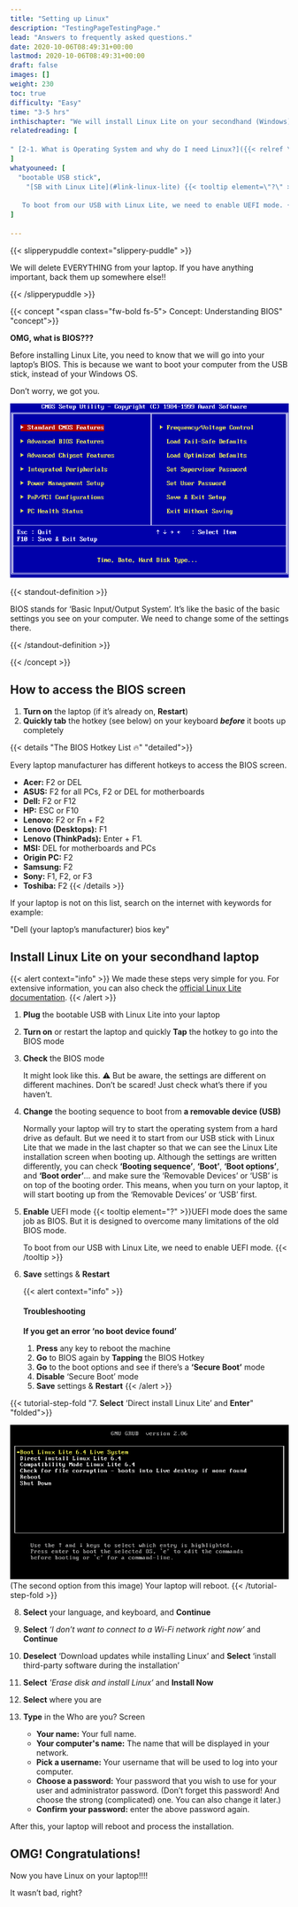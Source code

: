 ```yaml
---
title: "Setting up Linux"
description: "TestingPageTestingPage."
lead: "Answers to frequently asked questions."
date: 2020-10-06T08:49:31+00:00
lastmod: 2020-10-06T08:49:31+00:00
draft: false
images: []
weight: 230
toc: true
difficulty: "Easy"
time: "3-5 hrs"
inthischapter: "We will install Linux Lite on your secondhand (Windows) laptop."
relatedreading: [

" [2-1. What is Operating System and why do I need Linux?]({{< relref \"1-1\" >}}) ",
]
whatyouneed: [
  "bootable USB stick",
    "[SB with Linux Lite](#link-linux-lite) {{< tooltip element=\"?\" >}}UEFI mode does the same job as BIOS. But it is designed to overcome many limitations of the old BIOS mode.

   To boot from our USB with Linux Lite, we need to enable UEFI mode. {{< /tooltip >}}",
]

---
```


{{< slipperypuddle context="slippery-puddle" >}}

We will delete EVERYTHING from your laptop. If you have anything important, back them up somewhere else!!

{{< /slipperypuddle >}}

{{< concept  "<span class=\"fw-bold fs-5\"> Concept: Understanding BIOS</span>"  "concept">}}

**OMG, what is BIOS???**

Before installing Linux Lite, you need to know that we will go into your laptop’s BIOS. This is because we want to boot your computer from the USB stick, instead of your Windows OS.

Don’t worry, we got you.

<img src="images/bios.png" class="lazyloaded blur-up img-fluid ls-is-cached">

{{< standout-definition >}}

BIOS stands for ‘Basic Input/Output System’. It’s like the basic of the basic settings you see on your computer. We need to change some of the settings there.

{{< /standout-definition >}}

{{< /concept >}}

## How to access the BIOS screen

1. **Turn on** the laptop (if it’s already on, **Restart**)
2. **Quickly tab** the hotkey (see below) on your keyboard **_before_** it boots up completely

{{< details "The BIOS Hotkey List 🔥" "detailed">}}

Every laptop manufacturer has different hotkeys to access the BIOS screen.

- **Acer:** F2 or DEL
- **ASUS:** F2 for all PCs, F2 or DEL for motherboards
- **Dell:** F2 or F12
- **HP:** ESC or F10
- **Lenovo:** F2 or Fn + F2
- **Lenovo (Desktops):** F1
- **Lenovo (ThinkPads):** Enter + F1.
- **MSI:** DEL for motherboards and PCs
- **Origin PC:** F2
- **Samsung:** F2
- **Sony:** F1, F2, or F3
- **Toshiba:** F2
  {{< /details >}}

If your laptop is not on this list, search on the internet with keywords for example:

"Dell (your laptop’s manufacturer) bios key"

## Install Linux Lite on your secondhand laptop

{{< alert context="info" >}}
We made these steps very simple for you. For extensive information, you can also check the [official Linux Lite documentation](https://www.linuxliteos.com/manual/install.html).
{{< /alert >}}

1. <span class="lg-font">**Plug** the bootable USB with Linux Lite into your laptop</span>

2. <span class="lg-font">**Turn on** or restart the laptop and quickly **Tap** the hotkey to go into the BIOS mode</span>

3. <span class="lg-font">**Check** the BIOS mode</span>

   It might look like this. ⚠️ But be aware, the settings are different on different machines.
   Don’t be scared! Just check what’s there if you haven’t.

4. <span class="lg-font">**Change** the booting sequence to boot from **a removable device (USB)**</span>

   Normally your laptop will try to start the operating system from a hard drive as default. But we need it to start from our USB stick with Linux Lite that we made in the last chapter so that we can see the Linux Lite installation screen when booting up.
   Although the settings are written differently, you can check **‘Booting sequence’**, **‘Boot’**, **‘Boot options’**, and **‘Boot order’**… and make sure the ‘Removable Devices’ or ‘USB’ is on top of the booting order.
   This means, when you turn on your laptop, it will start booting up from the ‘Removable Devices’ or ‘USB’ first.

5. <span class="lg-font">**Enable** UEFI mode {{< tooltip element="?" >}}UEFI mode does the same job as BIOS. But it is designed to overcome many limitations of the old BIOS mode.

   To boot from our USB with Linux Lite, we need to enable UEFI mode. {{< /tooltip >}} </span>

6. <span class="lg-font">**Save** settings & **Restart**</span>

   {{< alert context="info"  >}}

   #### Troubleshooting

   **If you get an error ‘no boot device found’**

   1. **Press** any key to reboot the machine
   2. **Go** to BIOS again by **Tapping** the BIOS Hotkey
   3. **Go** to the boot options and see if there’s a **‘Secure Boot’** mode
   4. **Disable** ‘Secure Boot’ mode
   5. **Save** settings & **Restart**
      {{< /alert >}}

{{< tutorial-step-fold "7. **Select** ‘Direct install Linux Lite’ and **Enter**" "folded">}}

<img src="images/boot-linux.png" class="lazyloaded blur-up img-fluid ls-is-cached">
(The second option from this image)
Your laptop will reboot.
{{< /tutorial-step-fold >}}

8. <span class="lg-font">**Select** your language, and keyboard, and **Continue**</span>

9. <span class="lg-font">**Select** _‘I don’t want to connect to a Wi-Fi network right now’_ and **Continue**</span>
10. <span class="lg-font">**Deselect** ‘Download updates while installing Linux’ and **Select** ‘install third-party software during the installation’</span>
11. <span class="lg-font">**Select** _'Erase disk and install Linux’_ and **Install Now**</span>

12. <span class="lg-font">**Select** where you are</span>

13. <span class="lg-font">**Type** in the Who are you? Screen</span>

    - **Your name:** Your full name.
    - **Your computer's name:** The name that will be displayed in your network.
    - **Pick a username:** Your username that will be used to log into your computer.
    - **Choose a password:** Your password that you wish to use for your user and administrator password. (Don’t forget this password! And choose the strong (complicated) one. You can also change it later.)
    - **Confirm your password:** enter the above password again.

After this, your laptop will reboot and process the installation.

## OMG! Congratulations!

Now you have Linux on your laptop!!!!

It wasn’t bad, right?
